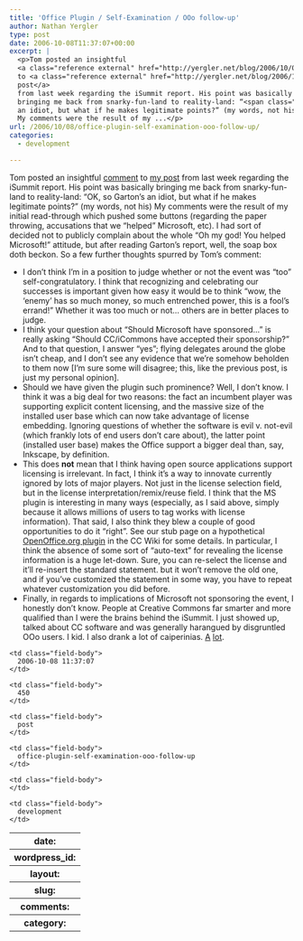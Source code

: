 ```yaml
---
title: 'Office Plugin / Self-Examination / OOo follow-up'
author: Nathan Yergler
type: post
date: 2006-10-08T11:37:07+00:00
excerpt: |
  <p>Tom posted an insightful
  <a class="reference external" href="http://yergler.net/blog/2006/10/06/critical-self-examination/#comment-7926">comment</a>
  to <a class="reference external" href="http://yergler.net/blog/2006/10/06/critical-self-examination">my
  post</a>
  from last week regarding the iSummit report. His point was basically
  bringing me back from snarky-fun-land to reality-land: “<span class="caps">OK</span>, so Garton’s
  an idiot, but what if he makes legitimate points?” (my words, not his)
  My comments were the result of my ...</p>
url: /2006/10/08/office-plugin-self-examination-ooo-follow-up/
categories:
  - development

---
```

Tom posted an insightful [comment][1]  to [my post][2]  from last week regarding the iSummit report. His point was basically bringing me back from snarky-fun-land to reality-land: “<span class="caps">OK</span>, so Garton’s an idiot, but what if he makes legitimate points?” (my words, not his) My comments were the result of my initial read-through which pushed some buttons (regarding the paper throwing, accusations that we “helped” Microsoft, etc). I had sort of decided not to publicly complain about the whole “Oh my god! You helped Microsoft!” attitude, but after reading Garton’s report, well, the soap box doth beckon. So a few further thoughts spurred by Tom’s comment:

<ul class="simple">
  <li>
    I don’t think I’m in a position to judge whether or not the event was “too” self-congratulatory. I think that recognizing and celebrating our successes is important given how easy it would be to think “wow, the &#8216;enemy’ has so much money, so much entrenched power, this is a fool’s errand!” Whether it was too much or not… others are in better places to judge.
  </li>
  <li>
    I think your question about “Should Microsoft have sponsored…” is really asking “Should <span class="caps">CC</span>/iCommons have accepted their sponsorship?” And to that question, I answer “yes”; flying delegates around the globe isn’t cheap, and I don’t see any evidence that we’re somehow beholden to them now [I’m sure some will disagree; this, like the previous post, is just my personal opinion].
  </li>
  <li>
    Should we have given the plugin such prominence? Well, I don’t know. I think it was a big deal for two reasons: the fact an incumbent player was supporting explicit content licensing, and the massive size of the installed user base which can now take advantage of license embedding. Ignoring questions of whether the software is evil v. not-evil (which frankly lots of end users don’t care about), the latter point (installed user base) makes the Office support a bigger deal than, say, Inkscape, by definition.
  </li>
  <li>
    This does <strong>not</strong> mean that I think having open source applications support licensing is irrelevant. In fact, I think it’s a way to innovate currently ignored by lots of major players. Not just in the license selection field, but in the license interpretation/remix/reuse field. I think that the <span class="caps">MS</span> plugin is interesting in many ways (especially, as I said above, simply because it allows millions of users to tag works with license information). That said, I also think they blew a couple of good opportunities to do it “right”. See our stub page on a hypothetical <a class="reference external" href="http://wiki.creativecommons.org/OpenOfficeOrg_Addin">OpenOffice.org plugin</a> in the <span class="caps">CC</span> Wiki for some details. In particular, I think the absence of some sort of “auto-text” for revealing the license information is a huge let-down. Sure, you can re-select the license and it’ll re-insert the standard statement. but it won’t remove the old one, and if you’ve customized the statement in some way, you have to repeat whatever customization you did before.
  </li>
  <li>
    Finally, in regards to implications of Microsoft not sponsoring the event, I honestly don’t know. People at Creative Commons far smarter and more qualified than I were the brains behind the iSummit. I just showed up, talked about <span class="caps">CC</span> software and was generally harangued by disgruntled OOo users. I kid. I also drank a lot of caiperinias. <a class="reference external" href="http://flickr.com/photos/85084700&#64;N00/179539282/in/set-72157594184174014/">A</a> <a class="reference external" href="http://flickr.com/photos/85084700&#64;N00/179542060/in/set-72157594184174014/">lot</a>.
  </li>
</ul>

<table class="docutils field-list" frame="void" rules="none">
  <col class="field-name" /> <col class="field-body" /> <tr class="field">
    <th class="field-name">
      date:
    </th>

    <td class="field-body">
      2006-10-08 11:37:07
    </td>
  </tr>

  <tr class="field">
    <th class="field-name">
      wordpress_id:
    </th>

    <td class="field-body">
      450
    </td>
  </tr>

  <tr class="field">
    <th class="field-name">
      layout:
    </th>

    <td class="field-body">
      post
    </td>
  </tr>

  <tr class="field">
    <th class="field-name">
      slug:
    </th>

    <td class="field-body">
      office-plugin-self-examination-ooo-follow-up
    </td>
  </tr>

  <tr class="field">
    <th class="field-name">
      comments:
    </th>

    <td class="field-body">
    </td>
  </tr>

  <tr class="field">
    <th class="field-name">
      category:
    </th>

    <td class="field-body">
      development
    </td>
  </tr>
</table>

 [1]: http://yergler.net/blog/2006/10/06/critical-self-examination/#comment-7926
 [2]: http://yergler.net/blog/2006/10/06/critical-self-examination